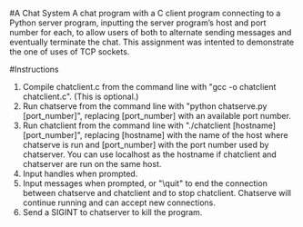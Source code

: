 #A Chat System
A chat program with a C client program connecting to a Python server program, inputting the server program’s host and port number for each, to allow users of both to alternate sending messages and eventually terminate the chat. This assignment was intented to demonstrate the one of uses of TCP sockets.

#Instructions 
1) Compile chatclient.c from the command line with "gcc -o chatclient chatclient.c". (This is optional.)<br>
2) Run chatserve from the command line with "python chatserve.py [port_number]", replacing [port_number] with an available port number.<br>
3) Run chatclient from the command line with "./chatclient [hostname] [port_number]", replacing [hostname] with the name of the host where chatserve is run and [port_number] with the port number used by chatserver. You can use localhost as the hostname if chatclient and chatserver are run on the same host.<br>
4) Input handles when prompted.<br>
5) Input messages when prompted, or "\quit" to end the connection between chatserve and chatclient and to stop chatclient. Chatserve will continue running and can accept new connections.<br>
6) Send a SIGINT to chatserver to kill the program.<br>
